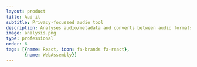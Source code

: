 ```yaml
---
layout: product
title: Aud-it
subtitle: Privacy-focussed audio tool
description: Analyses audio/metadata and converts between audio formats, all in the browser.
image: analysis.png
type: professional
order: 6
tags: [{name: React, icon: fa-brands fa-react},
       {name: WebAssembly}]
---
```

